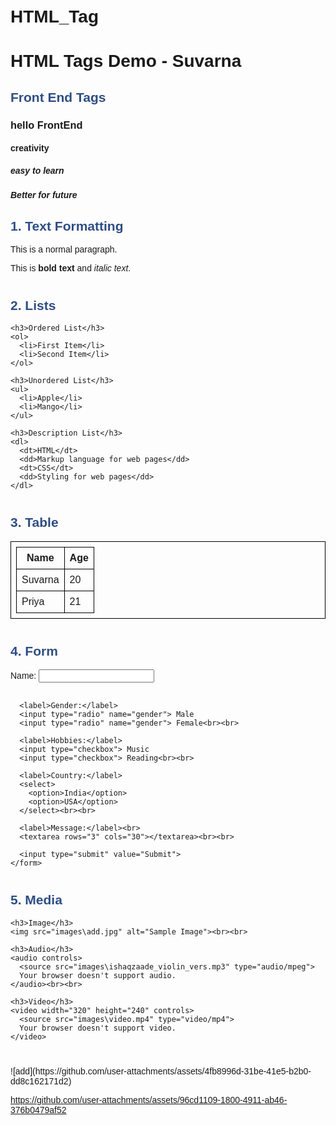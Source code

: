 # HTML_Tag
<!DOCTYPE html>
<html lang="en">
<head>
  <meta charset="UTF-8">
  <title>HTML Tags Demo - Suvarna</title>
  <style>
    body { font-family: Arial; padding: 20px; }
    section { margin-bottom: 40px; }
    h2 { color: #2a4d8f; }
    table, th, td { border: 1px solid black; border-collapse: collapse; padding: 8px; }
  </style>
</head>
<body>

  <h1> HTML Tags Demo - Suvarna</h1>
<h2>Front End Tags</h2>
<h3>hello FrontEnd</h3>
<h4>creativity</h4>
<h5>easy to learn</h5>
<h5>Better for future</h5>
<!-- Text Formatting -->
  <section>
    <h2>1. Text Formatting</h2>
    <p>This is a normal paragraph.</p>
    <p>This is <strong>bold text</strong> and <em>italic text</em>.</p>
 
  </section>

  <!-- Lists -->
  <section>
    <h2>2. Lists</h2>

    <h3>Ordered List</h3>
    <ol>
      <li>First Item</li>
      <li>Second Item</li>
    </ol>

    <h3>Unordered List</h3>
    <ul>
      <li>Apple</li>
      <li>Mango</li>
    </ul>

    <h3>Description List</h3>
    <dl>
      <dt>HTML</dt>
      <dd>Markup language for web pages</dd>
      <dt>CSS</dt>
      <dd>Styling for web pages</dd>
    </dl>
  </section>

  <!-- Table -->
  <section>
    <h2>3. Table</h2>
    <table>
      <tr>
        <th>Name</th>
        <th>Age</th>
      </tr>
      <tr>
        <td>Suvarna</td>
        <td>20</td>
      </tr>
      <tr>
        <td>Priya</td>
        <td>21</td>
      </tr>
    </table>
  </section>

  <!-- Form -->
  <section>
    <h2>4. Form</h2>
    <form>
      <label>Name:</label>
      <input type="text"><br><br>

      <label>Gender:</label>
      <input type="radio" name="gender"> Male
      <input type="radio" name="gender"> Female<br><br>

      <label>Hobbies:</label>
      <input type="checkbox"> Music
      <input type="checkbox"> Reading<br><br>

      <label>Country:</label>
      <select>
        <option>India</option>
        <option>USA</option>
      </select><br><br>

      <label>Message:</label><br>
      <textarea rows="3" cols="30"></textarea><br><br>

      <input type="submit" value="Submit">
    </form>
  </section>

  <!-- Media -->
  <section>
    <h2>5. Media</h2>

    <h3>Image</h3>
    <img src="images\add.jpg" alt="Sample Image"><br><br>

    <h3>Audio</h3>
    <audio controls>
      <source src="images\ishaqzaade_violin_vers.mp3" type="audio/mpeg">
      Your browser doesn't support audio.
    </audio><br><br>

    <h3>Video</h3>
    <video width="320" height="240" controls>
      <source src="images\video.mp4" type="video/mp4">
      Your browser doesn't support video.
    </video>
  </section>

</body>
</html>
![add](https://github.com/user-attachments/assets/4fb8996d-31be-41e5-b2b0-dd8c162171d2)


https://github.com/user-attachments/assets/96cd1109-1800-4911-ab46-376b0479af52




